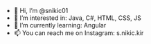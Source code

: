 - 👋 Hi, I’m @snikic01
- 👀 I’m interested in: Java, C#, HTML, CSS, JS
- 🌱 I’m currently learning: Angular
- 📫 You can reach me on Instagram: s.nikic.kir

<!---
snikic01/snikic01 is a ✨ special ✨ repository because its `README.md` (this file) appears on your GitHub profile.
You can click the Preview link to take a look at your changes.
--->
